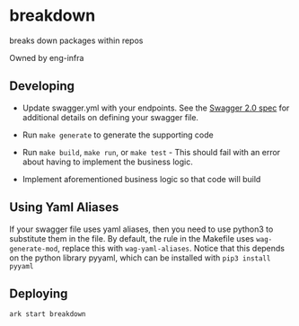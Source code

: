 # breakdown

breaks down packages within repos

Owned by eng-infra

## Developing

- Update swagger.yml with your endpoints. See the [Swagger 2.0 spec](https://swagger.io/specification/v2/) for additional details on defining your swagger file.

- Run `make generate` to generate the supporting code

- Run `make build`, `make run`, or `make test` - This should fail with an error about having to implement the business logic.

- Implement aforementioned business logic so that code will build

## Using Yaml Aliases

If your swagger file uses yaml aliases, then you need to use python3 to substitute them in the file.
By default, the rule in the Makefile uses `wag-generate-mod`, replace this with `wag-yaml-aliases`.
Notice that this depends on the python library pyyaml, which can be installed with `pip3 install pyyaml`

## Deploying

```
ark start breakdown
```
